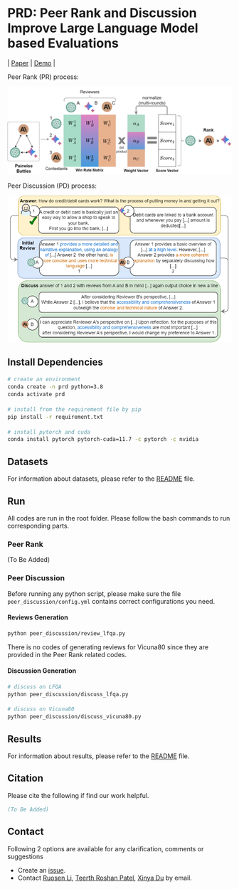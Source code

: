 # PRD: Peer Rank and Discussion Improve Large Language Model based Evaluations

| [Paper]() | [Demo](http://bcdnlp.github.io/PR_LLM_EVAL) |

Peer Rank (PR) process:

![Peer Rank (PR) process](assets/peer_rank.png)

Peer Discussion (PD) process:

![Peer Discussion (PD) process](assets/peer_discussion.png)

## Install Dependencies

```bash
# create an environment
conda create -n prd python=3.8
conda activate prd

# install from the requirement file by pip
pip install -r requirement.txt

# install pytorch and cuda
conda install pytorch pytorch-cuda=11.7 -c pytorch -c nvidia
```

## Datasets

For information about datasets, please refer to the [README](data/README.md) file.

## Run

All codes are run in the root folder. Please follow the bash commands to run corresponding parts.

### Peer Rank

(To Be Added)

### Peer Discussion

Before running any python script, please make sure the file `peer_discussion/config.yml` contains correct configurations you need.

#### Reviews Generation

```bash
python peer_discussion/review_lfqa.py
```

There is no codes of generating reviews for Vicuna80 since they are provided in the Peer Rank related codes.

#### Discussion Generation

```bash
# discuss on LFQA
python peer_discussion/discuss_lfqa.py

# discuss on Vicuna80
python peer_discussion/discuss_vicuna80.py
```

## Results

For information about results, please refer to the [README](results/README.md) file.

## Citation

Please cite the following if find our work helpful.

```bibtex
(To Be Added)
```

## Contact

Following 2 options are available for any clarification, comments or suggestions

- Create an [issue](https://github.com/bcdnlp/PRD/issues).
- Contact [Ruosen Li](mailto:ruosen.li@utdallas.edu), [Teerth Roshan Patel](mailto:teerth.patel@utdallas.edu), [Xinya Du](mailto:xinya.du@utdallas.edu) by email.

